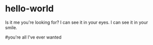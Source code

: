 # hello-world
Is it me you're looking for?
I can see it in your eyes.  I can see it in your smile.

#you're all I've ever wanted

